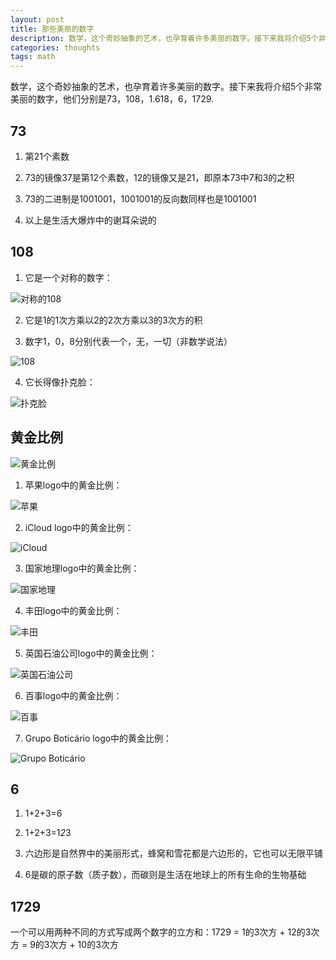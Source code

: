 ```yaml
---
layout: post
title: 那些美丽的数字
description: 数学，这个奇妙抽象的艺术，也孕育着许多美丽的数字。接下来我将介绍5个非常美丽的数字，他们分别是73，108，1.618，6，1729.
categories: thoughts
tags: math
---
```


数学，这个奇妙抽象的艺术，也孕育着许多美丽的数字。接下来我将介绍5个非常美丽的数字，他们分别是73，108，1.618，6，1729.

## 73

1. 第21个素数

2. 73的镜像37是第12个素数，12的镜像又是21，即原本73中7和3的之积

3. 73的二进制是1001001，1001001的反向数同样也是1001001

4. 以上是生活大爆炸中的谢耳朵说的

## 108

1. 它是一个对称的数字：

![对称的108](http://pic.yupoo.com/perrydu/CfAdlKWs/6gHKv.jpg)

2. 它是1的1次方乘以2的2次方乘以3的3次方的积

3. 数字1，0，8分别代表一个，无，一切（非数学说法）

![108](http://pic.yupoo.com/perrydu/CfAdls4Y/rruOB.png)

4. 它长得像扑克脸：

![扑克脸](http://pic.yupoo.com/perrydu/CfAhBzSa/small.jpg)

## 黄金比例

![黄金比例](http://pic.yupoo.com/perrydu/CfAbmdt3/5NtWR.jpg)

1. 苹果logo中的黄金比例：

![苹果](http://pic.yupoo.com/perrydu/CfA5RweW/medium.jpg)

2. iCloud logo中的黄金比例：

![iCloud](http://pic.yupoo.com/perrydu/CfA5P3rP/medium.jpg)

3. 国家地理logo中的黄金比例：

![国家地理](http://pic.yupoo.com/perrydu/CfA5Qze1/medium.jpg)

4. 丰田logo中的黄金比例：

![丰田](http://pic.yupoo.com/perrydu/CfA5Pivh/medium.jpg)

5. 英国石油公司logo中的黄金比例：

![英国石油公司](http://pic.yupoo.com/perrydu/CfA5Qd0w/medium.jpg)

6. 百事logo中的黄金比例：

![百事](http://pic.yupoo.com/perrydu/CfA5RNBQ/medium.jpg)

7. Grupo Boticário logo中的黄金比例：

![Grupo Boticário](http://pic.yupoo.com/perrydu/CfA5PYMz/medium.jpg)

## 6

1. 1+2+3=6

2. 1+2+3=1*2*3

3. 六边形是自然界中的美丽形式，蜂窝和雪花都是六边形的，它也可以无限平铺

4. 6是碳的原子数（质子数），而碳则是生活在地球上的所有生命的生物基础

## 1729

一个可以用两种不同的方式写成两个数字的立方和：1729 = 1的3次方 + 12的3次方 = 9的3次方 + 10的3次方